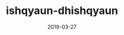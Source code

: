---
slug: /video/ishqyaun-dhishqyaun
date: 2019-03-27
title: ishqyaun-dhishqyaun
videoImage: ../images/ishqyaun-dhishqyaun.webp
videoTitle: Ishqyaun Dhishqyaun (Video Song) | Goliyon Ki Rasleela Ram-leela | Deepika Padukone |
videoSourceURL: https://www.youtube.com/embed/Pe4T8Pb7H6E
---